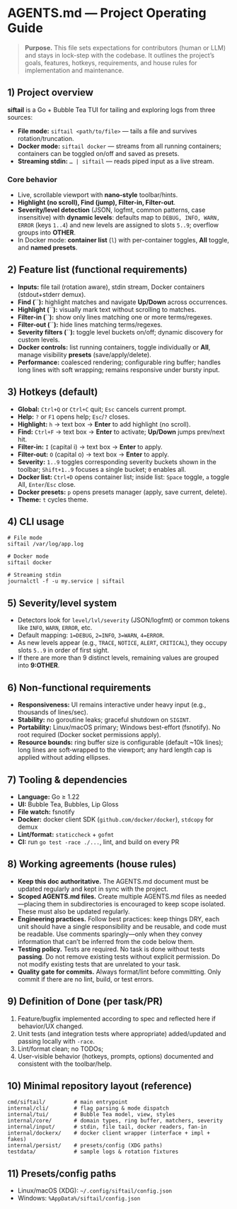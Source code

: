 # AGENTS.md — Project Operating Guide

> **Purpose.** This file sets expectations for contributors (human or LLM) and stays in lock-step with the codebase. It outlines the project’s goals, features, hotkeys, requirements, and house rules for implementation and maintenance.

## 1) Project overview

**siftail** is a Go + Bubble Tea TUI for tailing and exploring logs from three sources:

* **File mode:** `siftail <path/to/file>` — tails a file and survives rotation/truncation.
* **Docker mode:** `siftail docker` — streams from all running containers; containers can be toggled on/off and saved as presets.
* **Streaming stdin:** `… | siftail` — reads piped input as a live stream.

### Core behavior

* Live, scrollable viewport with **nano-style** toolbar/hints.
* **Highlight (no scroll), Find (jump), Filter-in, Filter-out**.
* **Severity/level detection** (JSON, logfmt, common patterns, case insensitive) with **dynamic levels**: defaults map to `DEBUG, INFO, WARN, ERROR` (keys `1..4`) and new levels are assigned to slots `5..9`; overflow groups into **OTHER**.
* In Docker mode: **container list** (`l`) with per-container toggles, **All** toggle, and **named presets**.

## 2) Feature list (functional requirements)

* **Inputs:** file tail (rotation aware), stdin stream, Docker containers (stdout+stderr demux).
* **Find (**\`\`**):** highlight matches and navigate **Up/Down** across occurrences.
* **Highlight (**\`\`**):** visually mark text without scrolling to matches.
* **Filter-in (**\`\`**):** show only lines matching one or more terms/regexes.
* **Filter-out (**\`\`**):** hide lines matching terms/regexes.
* **Severity filters (**\`\`**):** toggle level buckets on/off; dynamic discovery for custom levels.
* **Docker controls:** list running containers, toggle individually or **All**, manage visibility **presets** (save/apply/delete).
* **Performance:** coalesced rendering; configurable ring buffer; handles long lines with soft wrapping; remains responsive under bursty input.

## 3) Hotkeys (default)

* **Global:** `Ctrl+Q` or `Ctrl+C` quit; `Esc` cancels current prompt.
* **Help:** `?` or `F1` opens help; `Esc`/`?` closes.
* **Highlight:** `h` → text box → **Enter** to add highlight (no scroll).
* **Find:** `Ctrl+F` → text box → **Enter** to activate; **Up/Down** jumps prev/next hit.
* **Filter-in:** `I` (capital i) → text box → **Enter** to apply.
* **Filter-out:** `O` (capital o) → text box → **Enter** to apply.
* **Severity:** `1..9` toggles corresponding severity buckets shown in the toolbar; `Shift+1..9` focuses a single bucket; `0` enables all.
* **Docker list:** `Ctrl+D` opens container list; inside list: `Space` toggle, `a` toggle All, `Enter`/`Esc` close.
* **Docker presets:** `p` opens presets manager (apply, save current, delete).
* **Theme:** `t` cycles theme.

## 4) CLI usage

```
# File mode
siftail /var/log/app.log

# Docker mode
siftail docker

# Streaming stdin
journalctl -f -u my.service | siftail

```

## 5) Severity/level system

* Detectors look for `level/lvl/severity` (JSON/logfmt) or common tokens like `INFO`, `WARN`, `ERROR`, etc.
* Default mapping: `1=DEBUG`, `2=INFO`, `3=WARN`, `4=ERROR`.
* As new levels appear (e.g., `TRACE`, `NOTICE`, `ALERT`, `CRITICAL`), they occupy slots `5..9` in order of first sight.
* If there are more than 9 distinct levels, remaining values are grouped into **9\:OTHER**.

## 6) Non-functional requirements

* **Responsiveness:** UI remains interactive under heavy input (e.g., thousands of lines/sec).
* **Stability:** no goroutine leaks; graceful shutdown on `SIGINT`.
* **Portability:** Linux/macOS primary; Windows best-effort (fsnotify). No root required (Docker socket permissions apply).
* **Resource bounds:** ring buffer size is configurable (default \~10k lines); long lines are soft‑wrapped to the viewport; any hard length cap is applied without adding ellipses.

## 7) Tooling & dependencies

* **Language:** Go ≥ 1.22
* **UI:** Bubble Tea, Bubbles, Lip Gloss
* **File watch:** fsnotify
* **Docker:** docker client SDK (`github.com/docker/docker`), `stdcopy` for demux
* **Lint/format:** `staticcheck` + `gofmt`
* **CI:** run `go test -race ./...`, lint, and build on every PR

## 8) Working agreements (house rules)

* **Keep this doc authoritative.** The AGENTS.md document must be updated regularly and kept in sync with the project.
* **Scoped AGENTS.md files.** Create multiple AGENTS.md files as needed—placing them in subdirectories is encouraged to keep scope isolated. These must also be updated regularly.
* **Engineering practices.** Follow best practices: keep things DRY, each unit should have a single responsibility and be reusable, and code must be readable. Use comments sparingly—only when they convey information that can’t be inferred from the code below them.
* **Testing policy.** Tests are required. No task is done without tests **passing**. Do not remove existing tests without explicit permission. Do not modify existing tests that are unrelated to your task.
* **Quality gate for commits.** Always format/lint before committing. Only commit if there are no lint, build, or test errors.

## 9) Definition of Done (per task/PR)

1. Feature/bugfix implemented according to spec and reflected here if behavior/UX changed.
2. Unit tests (and integration tests where appropriate) added/updated and passing locally with `-race`.
3. Lint/format clean; no TODOs;
4. User-visible behavior (hotkeys, prompts, options) documented and consistent with the toolbar/help.

## 10) Minimal repository layout (reference)

```
cmd/siftail/         # main entrypoint
internal/cli/        # flag parsing & mode dispatch
internal/tui/        # Bubble Tea model, view, styles
internal/core/       # domain types, ring buffer, matchers, severity
internal/input/      # stdin, file tail, docker readers, fan-in
internal/dockerx/    # docker client wrapper (interface + impl + fakes)
internal/persist/    # presets/config (XDG paths)
testdata/            # sample logs & rotation fixtures
```

## 11) Presets/config paths

* Linux/macOS (XDG): `~/.config/siftail/config.json`
* Windows: `%AppData%/siftail/config.json`
